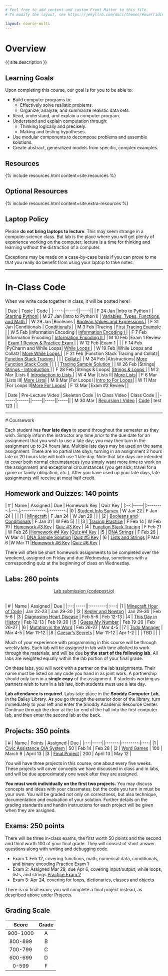 ```yaml
---
# Feel free to add content and custom Front Matter to this file.
# To modify the layout, see https://jekyllrb.com/docs/themes/#overriding-theme-defaults

layout: course-multi
---
```


# <a name="description">Overview</a>

{{ site.description }}

## <a name="goals">Learning Goals</a>

Upon completing this course, our goal is for you to be able to:

* Build computer programs to:
  * Effectively solve realistic problems.
  * Organize, analyze, and summarize realistic data sets.
* Read, understand, and explain a computer program.
* Understand and explain computation through:
  * Thinking logically and precisely.
  * Making and testing hypotheses.
* Use modular components to decompose problems and assemble solutions.
* Create abstract, generalized models from specific, complex examples.

## <a name="resources">Resources</a>

{% include resources.html content=site.resources %}

## <a name="additional-resources">Optional Resources</a>

{% include resources.html content=site.extra-resources %}

## Laptop Policy

Please **do not bring laptops to lecture**. This may seem strange in a computer science class. But lab is the place where you will get plenty of experience working on the computer; lecture is a time for thinking and learning without the distraction of a computer.

Exceptions may be made on a case-by-case basis if you can prove to me that you really do benefit from using your laptop to take notes.

<hr>

# <a name="inclasscode">In-Class Code</a>

When we write code together in class, it will be posted here!

| Date | Topic | Code |
|:----:|------||-----||
| F 24 Jan |Intro to Python I | [Starting Python](https://notebooks.azure.com/seme/projects/csci-150-spring-2020-in-class)|
| M 27 Jan |Intro to Python II | [Variables, Types, Functions, and Math ](https://notebooks.azure.com/seme/projects/csci-150-spring-2020-in-class)|
| W 29 Jan |Booleans | [Boolean Values and Expressions ](https://notebooks.azure.com/seme/projects/csci-150-spring-2020-in-class)|
| F 31 Jan |Conditionals | [Conditionals ](https://notebooks.azure.com/seme/projects/csci-150-spring-2020-in-class)|
| M 3 Feb |Tracing | [First Tracing Example ](https://drive.google.com/open?id=1CC10qeY5F2shkbnTkNxLdQRskKBvtsl5)|
| W 5 Feb |Information Encoding | [Information Encoding I ](https://notebooks.azure.com/seme/projects/csci-150-spring-2020-in-class)|
| F 7 Feb |Information Encoding | [Information Encoding II ](https://notebooks.azure.com/seme/projects/csci-150-spring-2020-in-class)|
| M 10 Feb |Exam 1 Review | [Exam 1 Review & Practice Exam ](https://notebooks.azure.com/seme/projects/csci-150-spring-2020-in-class)|
| W 12 Feb |Exam 1  | |
| F 14 Feb |PyCharm and While Loops| [While Loops ](https://drive.google.com/open?id=1qf6HY1H8E8nhVX18Trvm_zQJgY4wFt85)|
| W 19 Feb |While Loops and Collatz| [More While Loops ](https://notebooks.azure.com/seme/projects/csci-150-spring-2020-in-class)|
| F 21 Feb |Function Stack Tracing and Collatz| [Function Stack Tracing ](https://drive.google.com/open?id=19OQNKBauoyJ_EVGFE3ap7YoRdsUC4HRj)|
|   | | [Collatz ](https://drive.google.com/open?id=1Qg5n1WBDC5wRE0fav0zqlcjcamCaKPg6)|
| M 24 Feb |Abstractions| [More Function Stack Code ](https://drive.google.com/open?id=14Xx6Qf_iL7BGy_tv8vHRlP4Gbw2w_0W7)|
|   | | [Tracing Sample Solution ](https://drive.google.com/open?id=1P256HmQPve9qau6mGMOC8LngnHDNiWmB)|
| W 26 Feb |Strings| [Strings - Introduction ](https://notebooks.azure.com/seme/projects/csci-150-spring-2020-in-class)|
| F 28 Feb |Strings & Loops| [Strings & Loops ](https://drive.google.com/open?id=1gXiEWT7nOpn2B8FE7rcQ2JYNnLGXaOQb)|
| M 2 Mar |Lists I| [Introduction to Lists ](https://drive.google.com/open?id=1VJY_vriHs-wC6--ltapWVrLtSr38CTzP)|
| W 4 Mar |Lists II| [More Lists](https://drive.google.com/open?id=16GnXdwAsoLfTQRO6NWBnc2HtllMGwU8D)|
| F 6 Mar |Lists III| [More Lists](https://drive.google.com/open?id=1Mu3t5Z0RbZ2iwVukC2TiuUaQei6ox83_)|
| M 9 Mar |For Loops I| [Intro to For Loops](https://drive.google.com/open?id=1W8V4n9-2PxGUhjoAuC_JZoAXjmJg1gDJ)|
| W 11 Mar |For Loops II|[More For Loops](https://drive.google.com/open?id=1MfrCR4ZBVZEtfFfcXtZfhJHuwscWfN7x)|
| F 13 Mar |Exam #2 Review| |


| Date | Pre-Lecture Video | Skeleton Code | In Class Video | Class Code |
|------|------||-----||-----||-----||
| M 30 Mar | [Recursion I Video](https://web.microsoftstream.com/video/31c522c7-1524-452b-9d09-e748f6b99e5c) | [Code](https://drive.google.com/open?id=1l-E3YCWFG7keNXmXmuY_u1I_0PFhK-wf) | test 123   | |



<hr>
# Coursework

Each student has **four late days** to spend throughout the semester as they wish.
Simply inform the instructor any time *prior* to the due date for an assignment
that you wish to use a late day; you may then turn in the assignment up to 24
hours late. Multiple late days may be used on the same assignment. There are no
partial late days; turning in an assignment 2 hours late or 20 hours late will
both use 1 late day. Note that late days are intended to cover both normal
circumstances (you simply want more time to work on the assignment) and
exceptional circumstances (you get sick, travel for a game or family
obligation, *etc.*). After you have used up your late days, late assignments
will receive at most half credit.

## <a name="hwqz">Homework and Quizzes</a>: 140 points

| #  | Name | Assigned | Due | Homework Key | Quiz Key |
|:--:|-----||:--------:|:---:|:------------:|:--------:|
|0 | [Student Info Survey](https://docs.google.com/forms/d/e/1FAIpQLSdtxgmw2tL6IzzK0qq3Fw2h2FTFmGHoTRs8p6wTfTToUn7pZg/viewform?usp=sf_link) | W Jan 22 | F Jan 24 | | |
|1 | [Minecraft](https://drive.google.com/file/d/18nZWZsUiA9-gDD4uKYs9szXHme7lYRxz/view?usp=sharing) | F Jan 24 | W Jan 29 | | |
|2 | [Booleans and Conditionals](https://drive.google.com/open?id=1xcpgidCkEtsFLoCHBoCcc9I0phqMbG06) | F Jan 31 | W Feb 5| | |
|3 | [Tracing Practice](https://drive.google.com/open?id=1cHAp-xG-oVj1ofTFqBeJlNcm6JEy5Q5g) | F Feb 14 | W Feb 19 | [Homework #3 Key](https://drive.google.com/open?id=19M8MEF0Nyh20yOGtEpzzMSS0933SM8NL) | [Quiz #3 Key](https://drive.google.com/open?id=1VA-BodAwEl5oWZzgyuTiRt0ZikfiaBPS) |
|4 | [Function Stack Tracing](https://drive.google.com/open?id=1beji4QCrMh4LD0OT2D_AuOkiWkLdVMJA) | F Feb 21 | W Feb 26 |[Homework #4 Key](https://drive.google.com/open?id=1zUSpG-GptRNN9OTsT_zpb7m1A-GXYgLd) |[Quiz #4 Key](https://drive.google.com/open?id=1EeGG2vvU8k0t3J7gmqcexOn4E7niZBpH)  |
|5 | [DNA Strings]({{site.baseurl}}/homework/dna-strings.html) | F Feb 28 | W Mar 4 | [DNA Sample Solution](https://notebooks.azure.com/seme/projects/dna-strings-sample-solution)  |[Quiz #5 Key](https://drive.google.com/open?id=1lz4fPKMsq2fxCH0q_L8epH0w9GQ7R0pU)  |
|6 | [Lists and Strings](https://drive.google.com/open?id=1jttIYdUHZqh8ym_bHOUEzIcZNrKUXGCj) |F Mar 6 |W Mar 11 |[Homework #6 Key](https://drive.google.com/open?id=1oWRpGKurAqcrsywu3QjLTs38loTWltoA) |[Quiz #6 Key](https://drive.google.com/open?id=1YAkylFM2MQfjLwBdjIUep5EYy5R-2eYN) |

There will often be short homework assignments to be completed over the weekend, assigned on Friday and due Wednesday, sometimes with a corresponding quiz at the beginning of class on Wednesday.

## <a name="labs">Labs</a>: 260 points

<div style="text-align: center">
<a class="btn btn-primary" href="https://codepost.io">
  Lab submission (codepost.io)
</a>
</div>
<br/>

| #  | Name | Assigned | Due |
|:--:|-----||:--------:|:---:|
|1 | [Minecraft Hour of Code]({{site.baseurl}}/labs/minecraft.html) | Jan 22-23 | Jan 29-30 |
|2 | [Kepler and Newton](https://notebooks.azure.com/yorgey/projects/kepler-vs-newton) | Jan 29-30 | Feb 5-6 |
|3 | [Diagnosing Heart Disease](https://notebooks.azure.com/goadrich/projects/heart-disease-lab) | Feb 5-6 | Feb 12-13 |
|4 | [This Day in History](https://notebooks.azure.com/yorgey/projects/this-day-in-history-public) | Feb 12-13 | Feb 19-20 |
|5 | [Guess My Number]({{site.baseurl}}/labs/guess.html) | Feb 19-20 | Feb 26-27 |
|6 | [Mutation is the Word]({{site.baseurl}}/labs/doublets.html) | Feb 26-27 | Mar 4-5 |
|7 | [Todo Manager]({{site.baseurl}}/labs/todo-manager.html) | Mar 4-5 | Mar 11-12 |
|8 | [Caesar’s Secrets](https://notebooks.azure.com/goadrich/projects/caesar-s-secrets) | Mar 11-12 | Apr 1-2 |
|  | TBD | | |

<!-- |9| [Enron’s Secrets]({{site.baseurl}}/labs/needles.html) | Mar 18-19 | Apr 1-2 | -->
<!-- |10 | [Sentiment Analysis](https://notebooks.azure.com/goadrich/projects/sentiment-analysis) | Apr 1-2 | Apr 8-9 | -->
<!-- |11| [Water Jugs]({{site.baseurl}}/labs/waterjug.html) | Apr 8-9 | Apr 15-16 | -->
<!-- |12| [Graphics and Animation]({{site.baseurl}}/labs/graphics.html) | Apr 15-16 | Apr 22-23 | -->
<!-- |13| [On Stuckness and Debugging]({{site.baseurl}}/labs/debugging.html) | Apr 22-23 | Apr 29-30 | -->
<!-- |14| Project workshop | Apr 29-30 | | -->

Much of your experience with programming in this course will be through weekly labs. Each lab will be assigned in lab with time allotted to work through the materials, and will be due **by the start of the following lab**. All labs are weighted equally within the lab portion of your final grade.

On these labs, you will work with a partner on the lab assignments. Their name must be listed on any code you hand in as joint work. A partnership should only turn in a **single copy** of the assignment. If students working as partners wish to turn in a lab late, both students must use a late day.

**Lab attendance is required**. Labs take place in the **Snoddy Computer Lab**, in the Bailey Library. As you go through the exterior door of the library, turn immediately to your left and enter the Snoddy Academic Resource Center. Continue through the door at the far end of the hall into the first computer lab, and then enter the second lab at the back.

## <a name="projects">Projects</a>: 350 points

| #  | Name | Points | Assigned | Due |
|:--:|-----||:------:|:--------:|:---:|
|1 | [Civic Assistance Q/A System](https://notebooks.azure.com/goadrich/projects/project-1)  | 50  | Feb 14 | Feb 28 |
|2 | [Word Games]({{site.baseurl}}/projects/project2.html) | 100 | March 9 | April 13 |
|3 | [Final Project]({{site.baseurl}}/projects/final.html) | 200 | April 13 | May 12 |

You will have three projects in this course, one about every five weeks. These projects will cover concepts we have discussed in class and in labs, and will be due approximately one week after they are assigned.

**You must work individually on the first two projects.** You may discuss concepts and ideas with your classmates, but the code you turn in must be your own. You will be graded not only on correctness, but also technique, documentation and evaluation of your solution. Further details on the grading standards and handin instructions for each project will be given when they are assigned.

## <a name="exams">Exams</a>: 250 points

There will be three in-class exams, the first worth 50 points and the second and
third worth 100 of your final grade. They will consist of short answer
questions along with writing and debugging code.

* Exam 1: Feb 12, covering functions, math, numerical data, conditionals, and binary encoding  [Practice Exam 1](https://drive.google.com/open?id=1TucpuX2lwRqQ4d1y3QMO5ad9gm7DqKwt)
* Exam 2: Assigned Mar 29, due Apr 6, covering input/output, while loops, lists, and strings [Practice Exam 2](https://drive.google.com/open?id=199t6fRH6k7h6cuxvzyZUrlSf0IcGgkX4)
* Exam 3: Apr 24, covering for loops, dictionaries, classes and objects

There is no final exam; you will complete a final project instead, as described above under Projects.

## <a name="scale">Grading Scale</a>

| Score  | Grade  |
|:------:|:------:|
| 900-1000  | A   |
| 800-899   | B   |
| 700-799   | C   |
| 600-699   | D   |
| 0-599     | F   |
